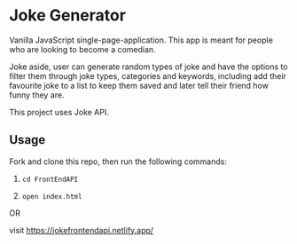 # Joke Generator

Vanilla JavaScript single-page-application. This app is meant for people who are looking to become a comedian. 

Joke aside, user can generate random types of joke and have the options to filter them through joke types, categories and keywords, including add their favourite joke to a list to keep them saved and later tell their friend how funny they are. 

This project uses Joke API.

## Usage

Fork and clone this repo, then run the following commands: 

1. `cd FrontEndAPI`

2. `open index.html`

OR 

visit https://jokefrontendapi.netlify.app/
